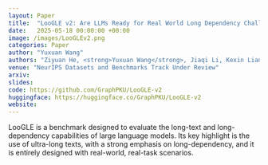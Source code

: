 ```yaml
---
layout: Paper
title:  "LooGLE v2: Are LLMs Ready for Real World Long Dependency Challenges?"
date:   2025-05-18 00:00:00 +00:00
image: /images/LooGLEv2.png
categories: Paper
author: "Yuxuan Wang"
authors: "Ziyuan He, <strong>Yuxuan Wang</strong>, Jiaqi Li, Kexin Liang, Muhan Zhang"
venue: "NeurIPS Datasets and Benchmarks Track Under Review"
arxiv: 
slides: 
code: https://github.com/GraphPKU/LooGLE-v2
huggingface: https://huggingface.co/GraphPKU/LooGLE-v2
website:
---
```

LooGLE is a benchmark designed to evaluate the long-text and long-dependency capabilities of large language models. Its key highlight is the use of ultra-long texts, with a strong emphasis on long-dependency, and it is entirely designed with real-world, real-task scenarios.